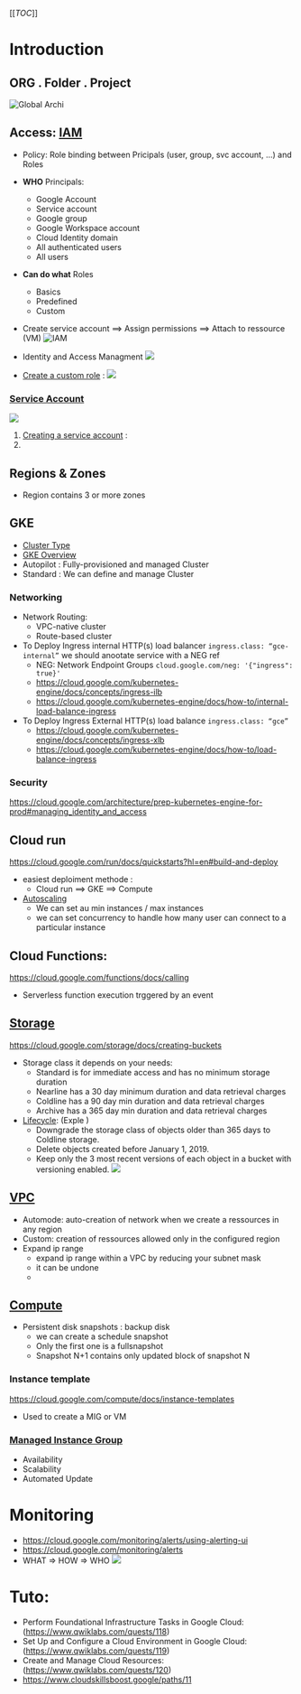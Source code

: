 [[_TOC_]]
# Introduction
## ORG . Folder . Project
![Global Archi](img/umacui39.jpg)

## Access: [IAM](https://cloud.google.com/iam/docs/overview)
  * Policy: Role binding between Pricipals (user, group, svc account, ...) and Roles
  * **WHO** Principals:
    * Google Account
    * Service account
    * Google group
    * Google Workspace account
    * Cloud Identity domain
    * All authenticated users
    * All users
  * **Can do what** Roles
    * Basics
    * Predefined
    * Custom 
* Create service account ==> Assign permissions ==> Attach to ressource (VM)
![IAM](img/Capture%20d%E2%80%99%C3%A9cran%202022-11-22%20224026.jpg)

* Identity and Access Managment
![](img/svc%20accoutn%20iam.png)
* [Create a custom role](https://cloud.google.com/iam/docs/creating-custom-roles) : 
![](img/GCP%20custom%20role.png)
### [Service Account](https://cloud.google.com/docs/authentication#service-accounts)
![](img/GCP%20SVC.png)
1. [Creating a service account](https://cloud.google.com/iam/docs/creating-managing-service-accounts#creating_a_service_account) : 
2. 




## Regions & Zones
* Region contains 3 or more zones

## GKE
* [Cluster Type](https://cloud.google.com/kubernetes-engine/docs/concepts/types-of-clusters)
* [GKE Overview](https://cloud.google.com/kubernetes-engine/docs/concepts/kubernetes-engine-overview)
* Autopilot : Fully-provisioned and managed Cluster
* Standard : We can define and manage Cluster
### Networking
* Network Routing: 
  * VPC-native cluster
  * Route-based cluster
* To Deploy Ingress internal HTTP(s) load balancer `ingress.class: “gce-internal”` we should anootate service with a NEG ref 
  * NEG: Network Endpoint Groups `cloud.google.com/neg: '{"ingress": true}'`
  * https://cloud.google.com/kubernetes-engine/docs/concepts/ingress-ilb
  * https://cloud.google.com/kubernetes-engine/docs/how-to/internal-load-balance-ingress
* To Deploy Ingress External HTTP(s) load balance `ingress.class: “gce”`
  * https://cloud.google.com/kubernetes-engine/docs/concepts/ingress-xlb
  * https://cloud.google.com/kubernetes-engine/docs/how-to/load-balance-ingress

### Security
https://cloud.google.com/architecture/prep-kubernetes-engine-for-prod#managing_identity_and_access
 

## Cloud run
https://cloud.google.com/run/docs/quickstarts?hl=en#build-and-deploy
* easiest deploiment methode :
  * Cloud run ==> GKE ==> Compute
* [Autoscaling](https://cloud.google.com/run/docs/about-instance-autoscaling)
  * We can set au min instances / max instances 
  * we can set concurrency to handle how many user can connect to a particular instance

## Cloud Functions:
https://cloud.google.com/functions/docs/calling 
* Serverless function execution trggered by an event

## [Storage](https://cloud.google.com/storage/docs/introduction)
https://cloud.google.com/storage/docs/creating-buckets
* Storage class it depends on your needs:
  * Standard is for immediate access and has no minimum storage duration
  * Nearline has a 30 day minimum duration and data retrieval charges
  * Coldline has a 90 day min duration and data retrieval charges
  * Archive has a 365 day min duration and data retrieval charges
* [Lifecycle](https://cloud.google.com/storage/docs/lifecycle): (Exple )
    * Downgrade the storage class of objects older than 365 days to Coldline storage.
    * Delete objects created before January 1, 2019.
    * Keep only the 3 most recent versions of each object in a bucket with versioning enabled.
![](img/Screenshot%202022-11-23%20at%2023-09-26%20Preparing_for_ACE_Module_4_v2.0%20-%20Reading_Preparing_for_ACE_Module_4_v2.0.pdf.png)


## [VPC](https://cloud.google.com/vpc/docs/vpc) 
* Automode: auto-creation of network when we create a ressources in any region
* Custom: creation of ressources allowed only in the configured region
* Expand ip range
  * expand ip range within a VPC by reducing your subnet mask
  * it can be undone
  * 

## [Compute](https://cloud.google.com/compute/docs/disks/snapshots)
* Persistent disk snapshots : backup disk 
  * we can create a schedule snapshot
  * Only the first one is a fullsnapshot
  * Snapshot N+1 contains only updated block of snapshot N

### Instance template
https://cloud.google.com/compute/docs/instance-templates
* Used to create a MIG or VM
### [Managed Instance Group](https://cloud.google.com/compute/docs/instance-groups) 
  * Availability
  * Scalability 
  * Automated Update

# Monitoring 
* https://cloud.google.com/monitoring/alerts/using-alerting-ui
* https://cloud.google.com/monitoring/alerts
* WHAT => HOW => WHO
![](img/gcp%20monitoring.png)


# Tuto:
* Perform Foundational Infrastructure Tasks in Google Cloud: (https://www.qwiklabs.com/quests/118)
* Set Up and Configure a Cloud Environment in Google Cloud: (https://www.qwiklabs.com/quests/119)
* Create and Manage Cloud Resources: (https://www.qwiklabs.com/quests/120)
* https://www.cloudskillsboost.google/paths/11
